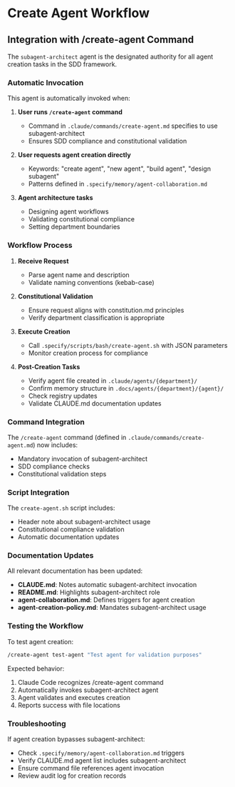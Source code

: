# Create Agent Workflow

## Integration with /create-agent Command

The `subagent-architect` agent is the designated authority for all agent creation tasks in the SDD framework.

### Automatic Invocation

This agent is automatically invoked when:

1. **User runs `/create-agent` command**
   - Command in `.claude/commands/create-agent.md` specifies to use subagent-architect
   - Ensures SDD compliance and constitutional validation

2. **User requests agent creation directly**
   - Keywords: "create agent", "new agent", "build agent", "design subagent"
   - Patterns defined in `.specify/memory/agent-collaboration.md`

3. **Agent architecture tasks**
   - Designing agent workflows
   - Validating constitutional compliance
   - Setting department boundaries

### Workflow Process

1. **Receive Request**
   - Parse agent name and description
   - Validate naming conventions (kebab-case)

2. **Constitutional Validation**
   - Ensure request aligns with constitution.md principles
   - Verify department classification is appropriate

3. **Execute Creation**
   - Call `.specify/scripts/bash/create-agent.sh` with JSON parameters
   - Monitor creation process for compliance

4. **Post-Creation Tasks**
   - Verify agent file created in `.claude/agents/{department}/`
   - Confirm memory structure in `.docs/agents/{department}/{agent}/`
   - Check registry updates
   - Validate CLAUDE.md documentation updates

### Command Integration

The `/create-agent` command (defined in `.claude/commands/create-agent.md`) now includes:
- Mandatory invocation of subagent-architect
- SDD compliance checks
- Constitutional validation steps

### Script Integration

The `create-agent.sh` script includes:
- Header note about subagent-architect usage
- Constitutional compliance validation
- Automatic documentation updates

### Documentation Updates

All relevant documentation has been updated:
- **CLAUDE.md**: Notes automatic subagent-architect invocation
- **README.md**: Highlights subagent-architect role
- **agent-collaboration.md**: Defines triggers for agent creation
- **agent-creation-policy.md**: Mandates subagent-architect usage

### Testing the Workflow

To test agent creation:
```bash
/create-agent test-agent "Test agent for validation purposes"
```

Expected behavior:
1. Claude Code recognizes /create-agent command
2. Automatically invokes subagent-architect agent
3. Agent validates and executes creation
4. Reports success with file locations

### Troubleshooting

If agent creation bypasses subagent-architect:
- Check `.specify/memory/agent-collaboration.md` triggers
- Verify CLAUDE.md agent list includes subagent-architect
- Ensure command file references agent invocation
- Review audit log for creation records